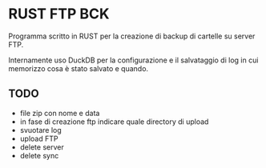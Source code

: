 # RUST FTP BCK

Programma scritto in RUST per la creazione di backup di cartelle su server FTP.

Internamente uso DuckDB per la configurazione e il salvataggio di log in cui memorizzo cosa è stato salvato e quando.

## TODO
- file zip con nome e data
- in fase di creazione ftp indicare quale directory di upload
- svuotare log
- upload FTP
- delete server
- delete sync